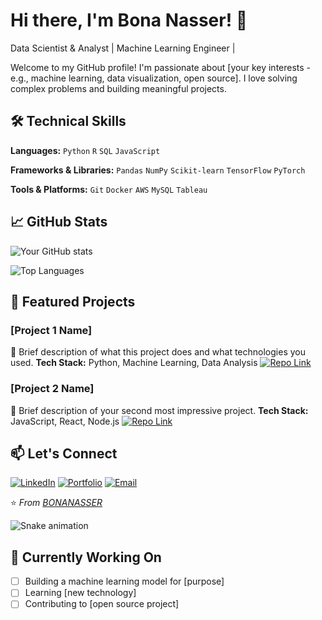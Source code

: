 # Hi there, I'm Bona Nasser! 👋

Data Scientist & Analyst | Machine Learning Engineer |

Welcome to my GitHub profile! I'm passionate about [your key interests - e.g., machine learning, data visualization, open source]. I love solving complex problems and building meaningful projects.

## 🛠️ Technical Skills

**Languages:**
`Python` `R` `SQL` `JavaScript`

**Frameworks & Libraries:**
`Pandas` `NumPy` `Scikit-learn` `TensorFlow` `PyTorch`

**Tools & Platforms:**
`Git` `Docker` `AWS` `MySQL` `Tableau`

## 📈 GitHub Stats

![Your GitHub stats](https://github-readme-stats.vercel.app/api?username=BONANASSER&show_icons=true&theme=radical)

![Top Languages](https://github-readme-stats.vercel.app/api/top-langs/?username=BONANASSER&layout=compact&theme=radical)

## 🌟 Featured Projects

### [Project 1 Name]
📝 Brief description of what this project does and what technologies you used.
**Tech Stack:** Python, Machine Learning, Data Analysis
[![Repo Link](https://img.shields.io/badge/View-Repository-blue?style=flat-square)](https://github.com/BONANASSER/project1)

### [Project 2 Name]
📝 Brief description of your second most impressive project.
**Tech Stack:** JavaScript, React, Node.js
[![Repo Link](https://img.shields.io/badge/View-Repository-blue?style=flat-square)](https://github.com/BONANASSER/project2)

## 📫 Let's Connect

[![LinkedIn](https://img.shields.io/badge/LinkedIn-Bona_Nasser-blue?style=flat-square&logo=linkedin)](https://linkedin.com/in/bona-nasser-894209288)
[![Portfolio](https://img.shields.io/badge/🌐-Personal_Portfolio-green?style=flat-square)](https://yourwebsite.com)
[![Email](https://img.shields.io/badge/📧-Email_Me-red?style=flat-square)](mailto:your.email@domain.com)


⭐ *From [BONANASSER](https://github.com/BONANASSER)*
<!-- Snake animation eating your contributions -->
![Snake animation](https://github.com/BONANASSER/BONANASSER/blob/output/github-contribution-grid-snake.svg)

<!-- Dynamic "Currently working on" section -->
## 🔨 Currently Working On
- [ ] Building a machine learning model for [purpose]
- [ ] Learning [new technology]
- [ ] Contributing to [open source project]
